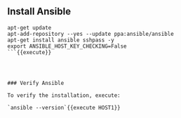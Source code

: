 
## Install Ansible

```
apt-get update
apt-add-repository --yes --update ppa:ansible/ansible
apt-get install ansible sshpass -y
export ANSIBLE_HOST_KEY_CHECKING=False
```{{execute}}




### Verify Ansible

To verify the installation, execute:

`ansible --version`{{execute HOST1}}
